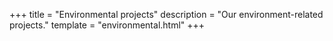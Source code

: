 +++
title = "Environmental projects"
description = "Our environment-related projects."
template = "environmental.html"
+++
